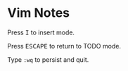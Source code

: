 # Vim Notes

Press <kbd>I</kbd> to insert mode.

Press <kbd>ESCAPE</kbd> to return to TODO mode.

Type `:wq` to persist and quit.
